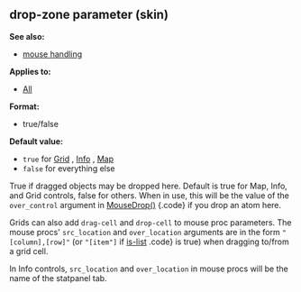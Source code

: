 ## drop-zone parameter (skin)
**See also:**
*   [mouse handling](/ref/DM/mouse.md) 
<!-- -->
**Applies to:**
*   [All](/ref/%7Bskin%7D/control.md) 
<!-- -->
**Format:**
*   true/false
<!-- -->
**Default value:**
*   `true` for [Grid](/ref/%7Bskin%7D/control/grid.md) ,
    [Info](/ref/%7Bskin%7D/control/info.md) , [Map](/ref/%7Bskin%7D/control/map.md) 
*   `false` for everything else


True if dragged objects may be dropped here. Default is true
for Map, Info, and Grid controls, false for others. When in use, this
will be the value of the `over_control` argument in
[MouseDrop()](/ref/client/proc/MouseDrop.md) {.code} if you drop an atom here.


Grids can also add `drag-cell` and `drop-cell` to mouse proc
parameters. The mouse procs\' `src_location` and `over_location`
arguments are in the form `"[column],[row]"` (or `"[item"]` if
[is-list](/ref/%7Bskin%7D/param/is-list.md) .code} is true) when dragging
to/from a grid cell. 

In Info controls, `src_location` and
`over_location` in mouse procs will be the name of the statpanel tab.